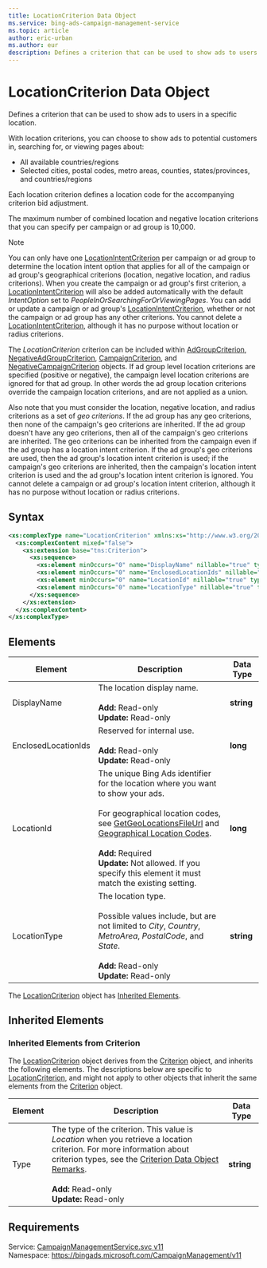 ```yaml
---
title: LocationCriterion Data Object
ms.service: bing-ads-campaign-management-service
ms.topic: article
author: eric-urban
ms.author: eur
description: Defines a criterion that can be used to show ads to users in a specific location.
---
```

# LocationCriterion Data Object
Defines a criterion that can be used to show ads to users in a specific location.

With location criterions, you can choose to show ads to potential customers in, searching for, or viewing pages about:
*  All available countries/regions
*  Selected cities, postal codes, metro areas, counties, states/provinces, and countries/regions

Each location criterion defines a location code for the accompanying criterion bid adjustment. 

The maximum number of combined location and negative location criterions that you can specify per campaign or ad group is 10,000.  

> [!NOTE]
> You can only have one [LocationIntentCriterion](../campaign-management-service/locationintentcriterion.md) per campaign or ad group to determine the location intent option that applies for all of the campaign or ad group's geographical criterions (location, negative location, and radius criterions). When you create the campaign or ad group's first criterion, a [LocationIntentCriterion](../campaign-management-service/locationintentcriterion.md) will also be added automatically with the default *IntentOption* set to *PeopleInOrSearchingForOrViewingPages*. You can add or update a campaign or ad group's [LocationIntentCriterion](../campaign-management-service/locationintentcriterion.md), whether or not the campaign or ad group has any other criterions. You cannot delete a [LocationIntentCriterion](../campaign-management-service/locationintentcriterion.md), although it has no purpose without location or radius criterions. 

The *LocationCriterion* criterion can be included within [AdGroupCriterion](../campaign-management-service/adgroupcriterion.md), [NegativeAdGroupCriterion](../campaign-management-service/negativeadgroupcriterion.md), [CampaignCriterion](../campaign-management-service/campaigncriterion.md), and [NegativeCampaignCriterion](../campaign-management-service/negativecampaigncriterion.md) objects. If ad group level location criterions are specified (positive or negative), the campaign level location criterions are ignored for that ad group. In other words the ad group location criterions override the campaign location criterions, and are not applied as a union.  

Also note that you must consider the location, negative location, and radius criterions as a set of *geo criterions*. If the ad group has any geo criterions, then none of the campaign's geo criterions are inherited. If the ad group doesn't have any geo criterions, then all of the campaign's geo criterions are inherited. The geo criterions can be inherited from the campaign even if the ad group has a location intent criterion. If the ad group's geo criterions are used, then the ad group's location intent criterion is used; if the campaign's geo criterions are inherited, then the campaign's location intent criterion is used and the ad group's location intent criterion is ignored. You cannot delete a campaign or ad group's location intent criterion, although it has no purpose without location or radius criterions. 

## Syntax
```xml
<xs:complexType name="LocationCriterion" xmlns:xs="http://www.w3.org/2001/XMLSchema">
  <xs:complexContent mixed="false">
    <xs:extension base="tns:Criterion">
      <xs:sequence>
        <xs:element minOccurs="0" name="DisplayName" nillable="true" type="xs:string" />
        <xs:element minOccurs="0" name="EnclosedLocationIds" nillable="true" type="q74:ArrayOflong" xmlns:q74="http://schemas.microsoft.com/2003/10/Serialization/Arrays" />
        <xs:element minOccurs="0" name="LocationId" nillable="true" type="xs:long" />
        <xs:element minOccurs="0" name="LocationType" nillable="true" type="xs:string" />
      </xs:sequence>
    </xs:extension>
  </xs:complexContent>
</xs:complexType>
```

## <a name="elements"></a>Elements

|Element|Description|Data Type|
|-----------|---------------|-------------|
|<a name="displayname"></a>DisplayName|The location display name.<br/><br/>**Add:** Read-only<br/>**Update:** Read-only|**string**|
|<a name="enclosedlocationids"></a>EnclosedLocationIds|Reserved for internal use.<br/><br/>**Add:** Read-only<br/>**Update:** Read-only|**long**|
|<a name="locationid"></a>LocationId|The unique Bing Ads identifier for the location where you want to show your ads.<br /><br />For geographical location codes, see [GetGeoLocationsFileUrl](getgeolocationsfileurl.md) and [Geographical Location Codes](~/guides/geographical-location-codes.md).<br/><br/>**Add:** Required<br/>**Update:** Not allowed. If you specify this element it must match the existing setting.|**long**|
|<a name="locationtype"></a>LocationType|The location type.<br/><br/>Possible values include, but are not limited to *City*, *Country*, *MetroArea*, *PostalCode*, and *State*.<br/><br/>**Add:** Read-only<br/>**Update:** Read-only |**string**|

The [LocationCriterion](locationcriterion.md) object has [Inherited Elements](#inheritedelements).

## <a name="inheritedelements"></a>Inherited Elements

### <a name="inheritedelementscriterion"></a>Inherited Elements from Criterion
The [LocationCriterion](locationcriterion.md) object derives from the [Criterion](criterion.md) object, and inherits the following elements. The descriptions below are specific to [LocationCriterion](locationcriterion.md), and might not apply to other objects that inherit the same elements from the [Criterion](criterion.md) object.  

|Element|Description|Data Type|
|-----------|---------------|-------------|
|<a name="type"></a>Type|The type of the criterion. This value is *Location* when you retrieve a location criterion. For more information about criterion types, see the [Criterion Data Object Remarks](../campaign-management-service/criterion.md#remarks).<br/><br/>**Add:** Read-only<br/>**Update:** Read-only|**string**|

## Requirements
Service: [CampaignManagementService.svc v11](https://campaign.api.bingads.microsoft.com/Api/Advertiser/CampaignManagement/v11/CampaignManagementService.svc)  
Namespace: https://bingads.microsoft.com/CampaignManagement/v11  

